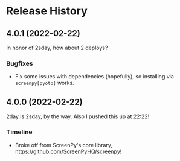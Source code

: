 Release History
===============

4.0.1 (2022-02-22)
------------------

In honor of 2sday, how about 2 deploys?

### Bugfixes

- Fix some issues with dependencies (hopefully), so installing via `screenpy[pyotp]` works.


4.0.0 (2022-02-22)
------------------

2day is 2sday, by the way. Also I pushed this up at 22:22!

### Timeline

- Broke off from ScreenPy's core library, https://github.com/ScreenPyHQ/screenpy!
